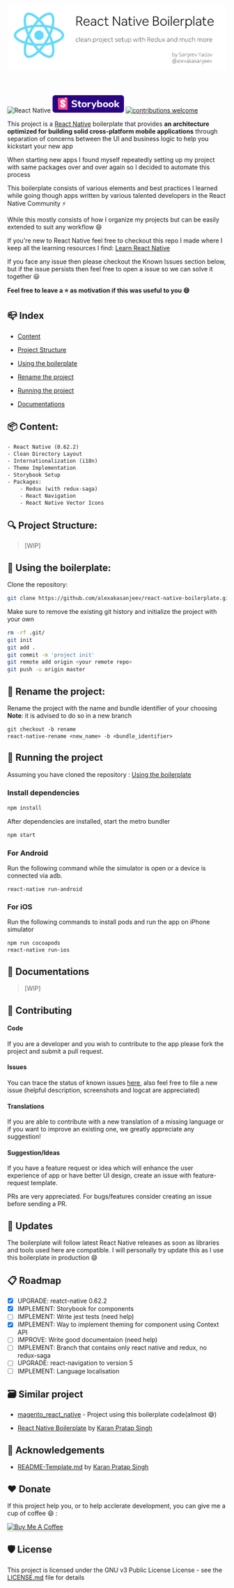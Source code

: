 <p align="center">
<img style="margin-bottom: 40px; " alt="Project Structure" src=".github/images/banner.png">
</p>

![React Native](https://img.shields.io/badge/react--native-0.62.2-brightgreen)
[![StoryBook](.github/icons/storybook.svg)](https://github.com/storybooks/storybook)
[![contributions welcome](https://img.shields.io/badge/contributions-welcome-brightgreen.svg?style=flat)](https://github.com/alexakasanjeev/react-native-boilerplate/issues)

This project is a [React Native](https://facebook.github.io/react-native/) boilerplate that  provides **an architecture optimized for building solid cross-platform mobile applications** through separation of concerns between the UI and business logic to help you kickstart your new app

When starting new apps I found myself repeatedly setting up my project with same packages over and over again so I decided to automate this process

This boilerplate consists of various elements and best practices I learned while going though apps written by various talented developers in the React Native Community :zap:

While this mostly consists of how I organize my projects but can be easily extended to suit any workflow :smile:

If you're new to React Native feel free to checkout this repo I made where I keep all the learning resources I find: [Learn React Native](https://github.com/karanpratapsingh/guides-and-articles/blob/master/Guides/Learn%20React%20Native.md)

If you face any issue then please checkout the Known Issues section below, but if the issue persists then feel free to open a issue so we can solve it together :smiley:

**Feel free to leave a :star: as motivation if this was useful to you :smile:**

## 📪 Index

   - [Content](#Content)

   - [Project Structure](#ProjectStructure)

   - [Using the boilerplate](#UsingBoilerplate)

   - [Rename the project](#RenameProject)

   - [Running the project](#RunningProject)

   - [Documentations](#Documentations)

## 📦 <a name="Content"></a> Content:

    - React Native (0.62.2)
    - Clean Directory Layout
    - Internationalization (i18n)
    - Theme Implementation
    - Storybook Setup
    - Packages:
        - Redux (with redux-saga)
        - React Navigation
        - React Native Vector Icons

## 🔍 <a name="ProjectStructure"></a> Project Structure:

> [WIP]

## 📲 <a name="UsingBoilerplate"></a> Using the boilerplate:

Clone the repository:

```sh
git clone https://github.com/alexakasanjeev/react-native-boilerplate.git && cd react-native-boilerplate
```

Make sure to remove the existing git history and initialize the project with your own 

``` bash
rm -rf .git/
git init
git add .
git commit -m 'project init'
git remote add origin <your remote repo>
git push -u origin master
```

## 📝 <a name="RenameProject"></a> Rename the project:

Rename the project with the name and bundle identifier of your choosing
**Note**: it is advised to do so in a new branch

``` 
git checkout -b rename
react-native-rename <new_name> -b <bundle_identifier>
```

## 🚀 <a name="RunningProject"></a> Running the project

Assuming you have cloned the repository : [Using the boilerplate](#UsingBoilerplate)

### Install dependencies

```sh
npm install
```

After dependencies are installed, start the metro bundler

```sh
npm start
```

### For Android

Run the following command while the simulator is open or a device is connected via adb.

``` 
react-native run-android
```

### For iOS

Run the following commands to install pods and run the app on iPhone simulator

``` 
npm run cocoapods
react-native run-ios
```

## 📜 <a name="Documentations"></a> Documentations

> [WIP]

## 🙋‍ Contributing

#### Code 
If you are a developer and you wish to contribute to the app please fork the project
and submit a pull request.

#### Issues
You can trace the status of known issues [here](https://github.com/alexakasanjeev/react-native-boilerplate/issues),
also feel free to file a new issue (helpful description, screenshots and logcat are appreciated)

#### Translations
If you are able to contribute with a new translation of a missing language or if you want to improve an existing one, we greatly appreciate any suggestion!

#### Suggestion/Ideas
If you have a feature request or idea which will enhance the user experience of app or have better UI design, create an issue with feature-request template.

PRs are very appreciated. For bugs/features consider creating an issue before sending a PR.

## 🔔 Updates

The boilerplate will follow latest React Native releases as soon as libraries and tools used here are compatible. I will personally try update this as I use this boilerplate in production :smile:

## 📋 Roadmap

- [x] UPGRADE: reatct-native 0.62.2
- [x] IMPLEMENT: Storybook for components
- [ ] IMPLEMENT: Write jest tests (need help)
- [x] IMPLEMENT: Way to implement theming for component using Context API
- [ ] IMPROVE: Write good documentaion (need help)
- [ ] IMPLEMENT: Branch that contains only react native and redux, no redux-saga
- [ ] UPGRADE: react-navigation to version 5
- [ ] IMPLEMENT: Language localisation

## 🗃️ Similar project

* [magento_react_native](https://github.com/alexakasanjeev/magento_react_native) - Project using this boilerplate code(almost 😅)

* [React Native Boilerplate](https://github.com/karanpratapsingh/react-native-boilerplate) by [Karan Pratap Singh](https://github.com/karanpratapsingh)

## 📣 Acknowledgements

* [README-Template.md](https://github.com/karanpratapsingh/react-native-boilerplate/blob/master/README.md) by [Karan Pratap Singh](https://github.com/karanpratapsingh)

## ♥️ Donate

If this project help you, or to help acclerate development, you can give me a cup of coffee :smile: :

<a href="https://www.buymeacoffee.com/alexakasanjeev" target="_blank"><img src="https://www.buymeacoffee.com/assets/img/custom_images/orange_img.png" alt="Buy Me A Coffee" style="height: 41px !important;width: 174px !important;box-shadow: 0px 3px 2px 0px rgba(190, 190, 190, 0.5) !important;-webkit-box-shadow: 0px 3px 2px 0px rgba(190, 190, 190, 0.5) !important;" ></a>

## 🛡 License

This project is licensed under the GNU v3 Public License License - see the [LICENSE.md](LICENSE.md) file for details
